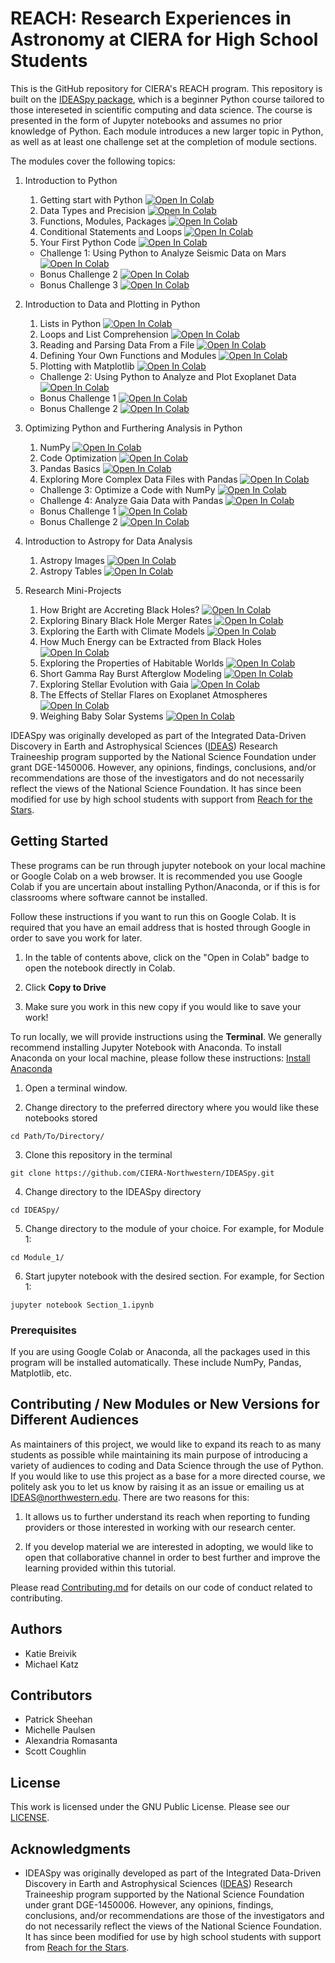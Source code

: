 # REACH: Research Experiences in Astronomy at CIERA for High School Students

This is the GitHub repository for CIERA's REACH program. This repository is built on the [IDEASpy package](https://github.com/CIERA-Northwestern/IDEASpy), which is a beginner Python course tailored to those intereseted in scientific computing and data science. The course is presented in the form of Jupyter notebooks and assumes no prior knowledge of Python. Each module introduces a new larger topic in Python, as well as at least one challenge set at the completion of module sections.

The modules cover the following topics:

1. Introduction to Python
    1. Getting start with Python <a href="https://colab.research.google.com/github/CIERA-Northwestern/IDEASpy/blob/master/Module_1/Section_1.ipynb" target="_parent"><img src="https://colab.research.google.com/assets/colab-badge.svg" alt="Open In Colab"/></a>
    2. Data Types and Precision <a href="https://colab.research.google.com/github/CIERA-Northwestern/IDEASpy/blob/master/Module_1/Section_2.ipynb" target="_parent"><img src="https://colab.research.google.com/assets/colab-badge.svg" alt="Open In Colab"/></a>
    3. Functions, Modules, Packages <a href="https://colab.research.google.com/github/CIERA-Northwestern/IDEASpy/blob/master/Module_1/Section_3.ipynb" target="_parent"><img src="https://colab.research.google.com/assets/colab-badge.svg" alt="Open In Colab"/></a>
    4. Conditional Statements and Loops <a href="https://colab.research.google.com/github/CIERA-Northwestern/IDEASpy/blob/master/Module_1/Section_4.ipynb" target="_parent"><img src="https://colab.research.google.com/assets/colab-badge.svg" alt="Open In Colab"/></a>
    5. Your First Python Code <a href="https://colab.research.google.com/github/CIERA-Northwestern/IDEASpy/blob/master/Module_1/Section_5.ipynb" target="_parent"><img src="https://colab.research.google.com/assets/colab-badge.svg" alt="Open In Colab"/></a>
    * Challenge 1: Using Python to Analyze Seismic Data on Mars <a href="https://colab.research.google.com/github/CIERA-Northwestern/IDEASpy/blob/master/Module_1/Challenge_1.ipynb" target="_parent"><img src="https://colab.research.google.com/assets/colab-badge.svg" alt="Open In Colab"/></a>
    * Bonus Challenge 2 <a href="https://colab.research.google.com/github/psheehan/CIERA-HS-Program/blob/master/BonusProblems/Module1/BonusChallenge2.ipynb" target="_parent"><img src="https://colab.research.google.com/assets/colab-badge.svg" alt="Open In Colab"/></a>
    * Bonus Challenge 3 <a href="https://colab.research.google.com/github/psheehan/CIERA-HS-Program/blob/master/BonusProblems/Module1/BonusChallenge3.ipynb" target="_parent"><img src="https://colab.research.google.com/assets/colab-badge.svg" alt="Open In Colab"/></a>

2. Introduction to Data and Plotting in Python
    1. Lists in Python <a href="https://colab.research.google.com/github/CIERA-Northwestern/IDEASpy/blob/master/Module_2/Section_1.ipynb" target="_parent"><img src="https://colab.research.google.com/assets/colab-badge.svg" alt="Open In Colab"/></a>
    2. Loops and List Comprehension <a href="https://colab.research.google.com/github/CIERA-Northwestern/IDEASpy/blob/master/Module_2/Section_2.ipynb" target="_parent"><img src="https://colab.research.google.com/assets/colab-badge.svg" alt="Open In Colab"/></a>
    3. Reading and Parsing Data From a File <a href="https://colab.research.google.com/github/CIERA-Northwestern/IDEASpy/blob/master/Module_2/Section_3.ipynb" target="_parent"><img src="https://colab.research.google.com/assets/colab-badge.svg" alt="Open In Colab"/></a>
    4. Defining Your Own Functions and Modules <a href="https://colab.research.google.com/github/CIERA-Northwestern/IDEASpy/blob/master/Module_2/Section_4.ipynb" target="_parent"><img src="https://colab.research.google.com/assets/colab-badge.svg" alt="Open In Colab"/></a>
    5. Plotting with Matplotlib <a href="https://colab.research.google.com/github/CIERA-Northwestern/IDEASpy/blob/master/Module_2/Section_5.ipynb" target="_parent"><img src="https://colab.research.google.com/assets/colab-badge.svg" alt="Open In Colab"/></a>
    * Challenge 2: Using Python to Analyze and Plot Exoplanet Data <a href="https://colab.research.google.com/github/CIERA-Northwestern/IDEASpy/blob/master/Module_2/Challenge_2.ipynb" target="_parent"><img src="https://colab.research.google.com/assets/colab-badge.svg" alt="Open In Colab"/></a>
    * Bonus Challenge 1 <a href="https://colab.research.google.com/github/psheehan/CIERA-HS-Program/blob/master/BonusProblems/Module2/BonusChallenge1.ipynb" target="_parent"><img src="https://colab.research.google.com/assets/colab-badge.svg" alt="Open In Colab"/></a>
    * Bonus Challenge 2 <a href="https://colab.research.google.com/github/psheehan/CIERA-HS-Program/blob/master/BonusProblems/Module2/BonusChallenge2.ipynb" target="_parent"><img src="https://colab.research.google.com/assets/colab-badge.svg" alt="Open In Colab"/></a>

3. Optimizing Python and Furthering Analysis in Python
    1. NumPy <a href="https://colab.research.google.com/github/CIERA-Northwestern/IDEASpy/blob/master/Module_3/Section_1.ipynb" target="_parent"><img src="https://colab.research.google.com/assets/colab-badge.svg" alt="Open In Colab"/></a>
    2. Code Optimization <a href="https://colab.research.google.com/github/CIERA-Northwestern/IDEASpy/blob/master/Module_3/Section_2.ipynb" target="_parent"><img src="https://colab.research.google.com/assets/colab-badge.svg" alt="Open In Colab"/></a>
    3. Pandas Basics <a href="https://colab.research.google.com/github/CIERA-Northwestern/IDEASpy/blob/master/Module_3/Section_3.ipynb" target="_parent"><img src="https://colab.research.google.com/assets/colab-badge.svg" alt="Open In Colab"/></a>
    4. Exploring More Complex Data Files with Pandas <a href="https://colab.research.google.com/github/CIERA-Northwestern/IDEASpy/blob/master/Module_3/Section_4.ipynb" target="_parent"><img src="https://colab.research.google.com/assets/colab-badge.svg" alt="Open In Colab"/></a>
    * Challenge 3: Optimize a Code with NumPy <a href="https://colab.research.google.com/github/CIERA-Northwestern/IDEASpy/blob/master/Module_3/Challenge_3.ipynb" target="_parent"><img src="https://colab.research.google.com/assets/colab-badge.svg" alt="Open In Colab"/></a>
    * Challenge 4: Analyze Gaia Data with Pandas <a href="https://colab.research.google.com/github/CIERA-Northwestern/IDEASpy/blob/master/Module_3/Challenge_4.ipynb" target="_parent"><img src="https://colab.research.google.com/assets/colab-badge.svg" alt="Open In Colab"/></a>
    * Bonus Challenge 1 <a href="https://colab.research.google.com/github/psheehan/CIERA-HS-Program/blob/master/BonusProblems/Module3/BonusChallenge1.ipynb" target="_parent"><img src="https://colab.research.google.com/assets/colab-badge.svg" alt="Open In Colab"/></a>
    * Bonus Challenge 2 <a href="https://colab.research.google.com/github/psheehan/CIERA-HS-Program/blob/master/BonusProblems/Module3/BonusChallenge2.ipynb" target="_parent"><img src="https://colab.research.google.com/assets/colab-badge.svg" alt="Open In Colab"/></a>

4. Introduction to Astropy for Data Analysis
    1. Astropy Images <a href="https://colab.research.google.com/github/psheehan/CIERA-HS-Program/blob/master/AstropyModule/Astropy-images.ipynb" target="_parent"><img src="https://colab.research.google.com/assets/colab-badge.svg" alt="Open In Colab"/></a>
    2. Astropy Tables <a href="https://colab.research.google.com/github/psheehan/CIERA-HS-Program/blob/master/AstropyModule/Astropy-table.ipynb" target="_parent"><img src="https://colab.research.google.com/assets/colab-badge.svg" alt="Open In Colab"/></a>

5. Research Mini-Projects
    1. How Bright are Accreting Black Holes? <a href="https://colab.research.google.com/github/psheehan/CIERA-HS-Program/blob/master/Projects/AccretingBlackHoles/AccretingBlackHoles.ipynb" target="_parent"><img src="https://colab.research.google.com/assets/colab-badge.svg" alt="Open In Colab"/></a>
    2. Exploring Binary Black Hole Merger Rates <a href="https://colab.research.google.com/github/psheehan/CIERA-HS-Program/blob/master/Projects/BinaryBlackHoleMergers/BinaryBlackHoleMergers.ipynb" target="_parent"><img src="https://colab.research.google.com/assets/colab-badge.svg" alt="Open In Colab"/></a>
    3. Exploring the Earth with Climate Models <a href="https://colab.research.google.com/github/psheehan/CIERA-HS-Program/blob/master/Projects/EarthsClimateModel/EarthsClimateModel.ipynb" target="_parent"><img src="https://colab.research.google.com/assets/colab-badge.svg" alt="Open In Colab"/></a>
    4. How Much Energy can be Extracted from Black Holes <a href="https://colab.research.google.com/github/psheehan/CIERA-HS-Program/blob/master/Projects/ExtractingEnergyFromBlackHoles/ExtractingEnergyFromBlackHoles.ipynb" target="_parent"><img src="https://colab.research.google.com/assets/colab-badge.svg" alt="Open In Colab"/></a>
    5. Exploring the Properties of Habitable Worlds <a href="https://colab.research.google.com/github/psheehan/CIERA-HS-Program/blob/master/Projects/HabitableWorlds/HabitableWorlds.ipynb" target="_parent"><img src="https://colab.research.google.com/assets/colab-badge.svg" alt="Open In Colab"/></a>
    6. Short Gamma Ray Burst Afterglow Modeling <a href="https://colab.research.google.com/github/psheehan/CIERA-HS-Program/blob/master/Projects/SGRB-AfterglowModeling/SGRB_Afterglow_Modeling.ipynb" target="_parent"><img src="https://colab.research.google.com/assets/colab-badge.svg" alt="Open In Colab"/></a>
    7. Exploring Stellar Evolution with Gaia <a href="https://colab.research.google.com/github/psheehan/CIERA-HS-Program/blob/master/Projects/StellarEvolutionWithGaia/StellarEvolutionWithGaia.ipynb" target="_parent"><img src="https://colab.research.google.com/assets/colab-badge.svg" alt="Open In Colab"/></a>
    8. The Effects of Stellar Flares on Exoplanet Atmospheres <a href="https://colab.research.google.com/github/psheehan/CIERA-HS-Program/blob/master/Projects/StellarFlaresAndExoplanets/StellarFlaresAndExoplanets.ipynb" target="_parent"><img src="https://colab.research.google.com/assets/colab-badge.svg" alt="Open In Colab"/></a>
    9. Weighing Baby Solar Systems <a href="https://colab.research.google.com/github/psheehan/CIERA-HS-Program/blob/master/Projects/WeighingBabySolarSystems/WeighingBabySolarSystems.ipynb" target="_parent"><img src="https://colab.research.google.com/assets/colab-badge.svg" alt="Open In Colab"/></a>

IDEASpy was originally developed as part of the Integrated Data-Driven Discovery in Earth and Astrophysical Sciences ([IDEAS](https://www.ideas.ciera.northwestern.edu/)) Research Traineeship program supported by the National Science Foundation under grant DGE-1450006. However, any opinions, findings, conclusions, and/or recommendations are those of the investigators and do not necessarily reflect the views of the National Science Foundation. It has since been modified for use by high school students with support from [Reach for the Stars](https://gk12.ciera.northwestern.edu/).

## Getting Started

These programs can be run through jupyter notebook on your local machine or Google Colab on a web browser. It is recommended you use Google Colab if you are uncertain about installing Python/Anaconda, or if this is for classrooms where software cannot be installed.

Follow these instructions if you want to run this on Google Colab. It is required that you have an email address that is hosted through Google in order to save you work for later.

1. In the table of contents above, click on the "Open in Colab" badge to open the notebook directly in Colab.

2. Click **Copy to Drive**

3. Make sure you work in this new copy if you would like to save your work!

To run locally, we will provide instructions using the **Terminal**. We generally recommend installing Jupyter Notebook with Anaconda. To install Anaconda on your local machine, please follow these instructions: [Install Anaconda](https://docs.anaconda.com/anaconda/install/)

1. Open a terminal window.

2. Change directory to the preferred directory where you would like these notebooks stored
```
cd Path/To/Directory/
```

3. Clone this repository in the terminal
```
git clone https://github.com/CIERA-Northwestern/IDEASpy.git
```

4. Change directory to the IDEASpy directory
```
cd IDEASpy/
```

5. Change directory to the module of your choice. For example, for Module 1:
```
cd Module_1/
```

6. Start jupyter notebook with the desired section. For example, for Section 1:
```
jupyter notebook Section_1.ipynb
```

### Prerequisites

If you are using Google Colab or Anaconda, all the packages used in this program will be installed automatically. These include NumPy, Pandas, Matplotlib, etc.

## Contributing / New Modules or New Versions for Different Audiences

As maintainers of this project, we would like to expand its reach to as many students as possible while maintaining its main purpose of introducing a variety of audiences to coding and Data Science through the use of Python. If you would like to use this project as a base for a more directed course, we politely ask you to let us know by raising it as an issue or emailing us at [IDEAS@northwestern.edu](mailto:IDEAS@northwestern.edu). There are two reasons for this:

1. It allows us to further understand its reach when reporting to funding providers or those interested in working with our research center.

2. If you develop material we are interested in adopting, we would like to open that collaborative channel in order to best further and improve the learning provided within this tutorial.


Please read [Contributing.md](https://github.com/CIERA-Northwestern/IDEASpy/blob/master/Contributing.md) for details on our code of conduct related to contributing.


## Authors

* Katie Breivik
* Michael Katz

## Contributors

* Patrick Sheehan
* Michelle Paulsen
* Alexandria Romasanta
* Scott Coughlin

## License

This work is licensed under the GNU Public License. Please see our [LICENSE](https://github.com/CIERA-Northwestern/IDEASpy/blob/master/LICENSE).

## Acknowledgments

* IDEASpy was originally developed as part of the Integrated Data-Driven Discovery in Earth and Astrophysical Sciences ([IDEAS](https://www.ideas.ciera.northwestern.edu/)) Research Traineeship program supported by the National Science Foundation under grant DGE-1450006. However, any opinions, findings, conclusions, and/or recommendations are those of the investigators and do not necessarily reflect the views of the National Science Foundation. It has since been modified for use by high school students with support from [Reach for the Stars](https://gk12.ciera.northwestern.edu/).

